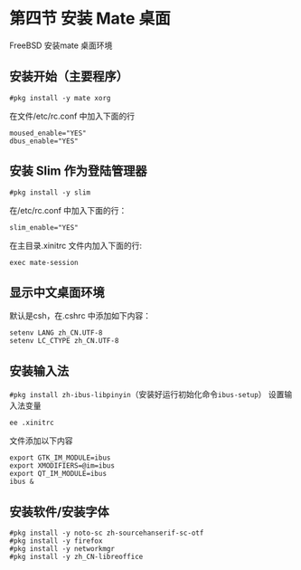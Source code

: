 # 第四节 安装 Mate 桌面

FreeBSD 安装mate 桌面环境

## 安装开始（主要程序）

`#pkg install -y mate xorg`

在文件/etc/rc.conf 中加入下面的行

```
moused_enable="YES"
dbus_enable="YES"
```

## 安装 Slim 作为登陆管理器

`#pkg install -y slim`

在/etc/rc.conf 中加入下面的行：

`slim_enable="YES"`

在主目录.xinitrc 文件内加入下面的行:

`exec mate-session`

## 显示中文桌面环境

默认是csh，在.cshrc 中添加如下内容：

```
setenv LANG zh_CN.UTF-8
setenv LC_CTYPE zh_CN.UTF-8
```

## 安装输入法

`#pkg install zh-ibus-libpinyin`（安装好运行初始化命令`ibus-setup`）
设置输入法变量

`ee .xinitrc`

文件添加以下内容

```
export GTK_IM_MODULE=ibus
export XMODIFIERS=@im=ibus
export QT_IM_MODULE=ibus
ibus &
```

## 安装软件/安装字体

```
#pkg install -y noto-sc zh-sourcehanserif-sc-otf
#pkg install -y firefox
#pkg install -y networkmgr
#pkg install -y zh_CN-libreoffice
```
